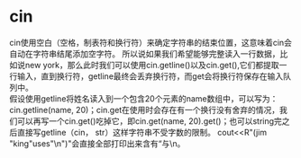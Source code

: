 # cin
cin使用空白（空格，制表符和换行符）来确定字符串的结束位置，这意味着cin会自动在字符串结尾添加空字符。
所以说如果我们希望能够完整读入一行数据，比如说new york，那么此时我们可以使用cin.getline()以及cin.get(),它们都提取一行输入，直到换行符，getline最终会丢弃换行符，而get会将换行符保存在输入队列中。                    
假设使用getline将姓名读入到一个包含20个元素的name数组中，可以写为：cin.getline(name, 20)；cin.get在使用时会存在有一个换行没有舍弃的情况，我们可以再写一个cin.get()吃掉它，即cin.get(name, 20).get()；也可以string完之后直接写getline（cin， str）这样字符串不受字数的限制。
cout<<R"(jim "king"uses"\n")"会直接全部打印出来含有“与\n。

